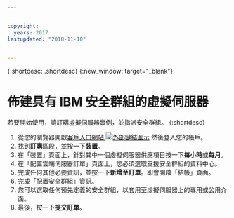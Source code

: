 ```yaml
---


copyright:
  years: 2017
lastupdated: "2018-11-10"


---
```


{:shortdesc: .shortdesc}
{:new_window: target="_blank"}


# 佈建具有 IBM 安全群組的虛擬伺服器

若要開始使用，請訂購虛擬伺服器實例，並指派安全群組。
{:shortdesc}
 
1. 從您的瀏覽器開啟[客戶入口網站 ![外部鏈結圖示](../../icons/launch-glyph.svg "外部鏈結圖示")](https://cloud.ibm.com/classic) 然後登入您的帳戶。
2. 找到**訂購**區段，並按一下**裝置**。
3. 在「裝置」頁面上，針對其中一個虛擬伺服器供應項目按一下**每小時**或**每月**。
4. 在「配置雲端伺服器訂單」頁面上，您必須選取支援安全群組的資料中心。
5. 完成任何其他必要資訊，並按一下**新增至訂單**。即會開啟「結帳」頁面。
6. 完成「配置安全群組」資訊。
7. 您可以選取任何預先定義的安全群組，以套用至虛擬伺服器上的專用或公用介面。
8. 最後，按一下**提交訂單**。
